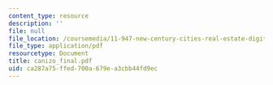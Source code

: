 ```yaml
---
content_type: resource
description: ''
file: null
file_location: /coursemedia/11-947-new-century-cities-real-estate-digital-technology-and-design-fall-2004/ca287a75ffed700a679ea3cbb44fd9ec_canizo_final.pdf
file_type: application/pdf
resourcetype: Document
title: canizo_final.pdf
uid: ca287a75-ffed-700a-679e-a3cbb44fd9ec
---
```


